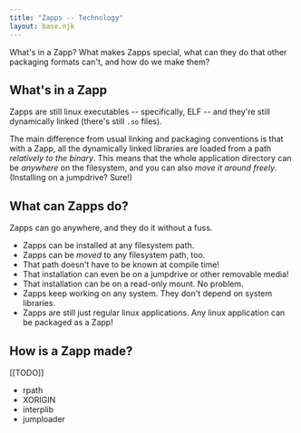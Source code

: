 ```yaml
---
title: "Zapps -- Technology"
layout: base.njk
---
```

What's in a Zapp?  What makes Zapps special, what can they do that other packaging formats can't, and how do we make them?



What's in a Zapp
----------------

Zapps are still linux executables -- specifically, ELF -- and they're still dynamically linked (there's still `.so` files).

The main difference from usual linking and packaging conventions is that with a Zapp, all the dynamically linked libraries are loaded from a path _relatively to the binary_.
This means that the whole application directory can be _anywhere_ on the filesystem, and you can also _move it around freely_.
(Installing on a jumpdrive?  Sure!)



What can Zapps do?
------------------

Zapps can go anywhere, and they do it without a fuss.

- Zapps can be installed at any filesystem path.
- Zapps can be _moved_ to any filesystem path, too.
- That path doesn't have to be known at compile time!
- That installation can even be on a jumpdrive or other removable media!
- That installation can be on a read-only mount.  No problem.
- Zapps keep working on any system.  They don't depend on system libraries.
- Zapps are still just regular linux applications.  Any linux application can be packaged as a Zapp!




How is a Zapp made?
-------------------

[[TODO]]

- rpath
- XORIGIN
- interplib
- jumploader
